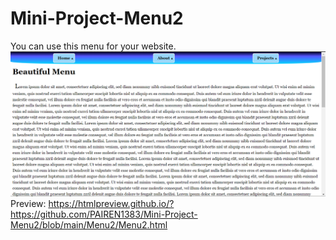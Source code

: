 # Mini-Project-Menu2
You can use this menu for your website.
![This is an imgae from menu](https://github.com/PAIREN1383/Mini-Project-Menu2/blob/main/Menu_img2.PNG)
Preview: https://htmlpreview.github.io/?https://github.com/PAIREN1383/Mini-Project-Menu2/blob/main/Menu2/Menu2.html
